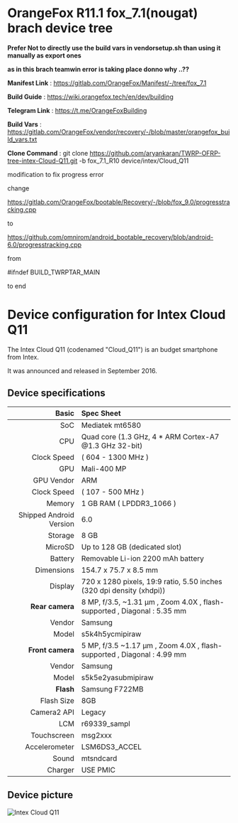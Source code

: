# OrangeFox R11.1 fox_7.1(nougat) brach device tree

<b> Prefer Not to directly use the build vars in vendorsetup.sh than using it manually as export ones

 as in this brach teamwin error is taking place donno why ..??</b>

<b> Manifest Link</b>  :  https://gitlab.com/OrangeFox/Manifest/-/tree/fox_7.1


<b> Build Guide</b>  : https://wiki.orangefox.tech/en/dev/building


<b> Telegram Link</b>  :  https://t.me/OrangeFoxBuilding


<b> Build Vars</b>  : https://gitlab.com/OrangeFox/vendor/recovery/-/blob/master/orangefox_build_vars.txt


<b>Clone Command</b> :  git clone https://github.com/aryankaran/TWRP-OFRP-tree-intex-Cloud-Q11.git -b fox_7.1_R10 device/intex/Cloud_Q11

modification to fix progress error

change

https://gitlab.com/OrangeFox/bootable/Recovery/-/blob/fox_9.0/progresstracking.cpp

to

https://github.com/omnirom/android_bootable_recovery/blob/android-6.0/progresstracking.cpp

from

#ifndef BUILD_TWRPTAR_MAIN

to end


  Device configuration for Intex Cloud Q11
 =========================================
 
  The Intex Cloud Q11 (codenamed "Cloud_Q11") is an 
budget smartphone from Intex.
 
  It was announced and released in September  2016.
 
  ## Device specifications
 
  Basic | Spec Sheet
 -------:|:-------------------------
 SoC | Mediatek mt6580
 CPU | Quad core (1.3 GHz, 4 * ARM Cortex-A7 @1.3 GHz 32-bit)
 Clock Speed | ( 604 - 1300 MHz )
 GPU | Mali-400 MP
 GPU Vendor | ARM
 Clock Speed | ( 107 - 500 MHz )
 Memory | 1 GB RAM  ( LPDDR3_1066 )
 Shipped Android Version | 6.0
 Storage | 8 GB
 MicroSD | Up to 128 GB (dedicated slot)
 Battery | Removable Li-ion 2200 mAh battery
 Dimensions | 154.7 x 75.7 x 8.5 mm
 Display | 720 x 1280 pixels, 19:9 ratio, 5.50 inches (320 dpi density  (xhdpi))
 <b>Rear camera</b> | 8 MP, f/3.5, ~1.31 μm , Zoom 4.0X , flash-supported , Diagonal : 5.35 mm
 Vendor | Samsung
 Model | s5k4h5ycmipiraw
  <b>Front camera</b> | 5 MP, f/3.5  ~1.17 μm , Zoom 4.0X , flash-supported , Diagonal : 4.99 mm
 Vendor | Samsung
 Model | s5k5e2yasubmipiraw
 **Flash** | Samsung F722MB
 Flash Size | 8GB
 Camera2 API | Legacy
 LCM | r69339_sampl
 Touchscreen | msg2xxx
 Accelerometer | LSM6DS3_ACCEL
 Sound | mtsndcard
 Charger | USE PMIC
 
 
  ## Device picture
 
  ![Intex Cloud Q11 ](https://drop.ndtv.com/TECH/product_database/images/927201630730PM_635_Intex_cloud_q11.jpeg?downsize=*:180&output-quality=80&output-format=webp "Intex Cloud Q11")